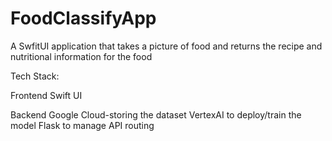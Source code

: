 # FoodClassifyApp
A SwfitUI application that takes a picture of food and returns the recipe and nutritional information for the food


Tech Stack:

Frontend
  Swift UI

Backend
  Google Cloud-storing the dataset
  VertexAI to deploy/train the model
  Flask to manage API routing

